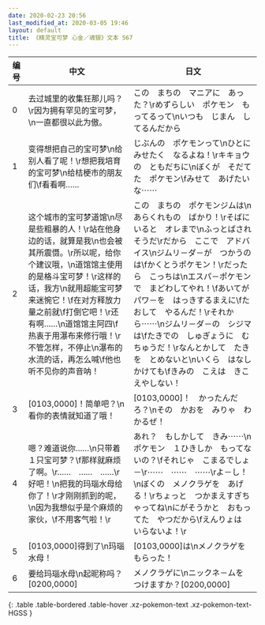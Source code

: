 ```yaml
---
date: 2020-02-23 20:56
last_modified_at: 2020-03-05 19:46
layout: default
title: 《精灵宝可梦 心金／魂银》文本 567
---
```

| 编号 | 中文 | 日文 |
| ---- | ---- | ---- |
| 0 | 去过城里的收集狂那儿吗？\r因为拥有罕见的宝可梦，\n一直都很以此为傲。 | この　まちの　マニアに　あった？\rめずらしい　ポケモン　もってるって\nいつも　じまん　してるんだから |
| 1 | 变得想把自己的宝可梦\n给别人看了呢！\r想把我培育的宝可梦\n给桔梗市的朋友们\f看看啊…… | じぶんの　ポケモンって\nひとに　みせたく　なるよね！\rキキョウの　ともだちに\nぼくが　そだてた　ポケモン\fみせて　あげたいな⋯⋯ |
| 2 | 这个城市的宝可梦道馆\n尽是些粗暴的人！\r站在他身边的话，就算是我\n也会被其所震慑。\r所以呢，给你个建议哦，\n道馆馆主使用的是格斗宝可梦！\r这样的话，我方\n就用超能宝可梦来迷惋它！\f在对方释放力量之前就\f打倒它吧！\r还有啊……\n道馆馆主阿四\f热衷于用瀑布来修行哦！\r不管怎样，不停止\n瀑布的水流的话，再怎么喊\f他也听不见你的声音呐！ | この　まちの　ポケモンジムは\nあらくれもの　ばかり！\rそばに　いると　オレまで\nふっとばされそうだ\rだから　ここで　アドバイス\nジムリ－ダ－が　つかうのは\fかくとうポケモン！\rだったら　こっちは\nエスパ－ポケモンで　まどわしてやれ！\fあいてが　パワ－を　はっきするまえに\fたおして　やるんだ！\rそれから⋯⋯\nジムリ－ダ－の　シジマは\fたきでの　しゅぎょうに　むちゅうだ！\rなんとかして　たきを　とめないと\nいくら　はなしかけても\fきみの　こえは　きこえやしない！ |
| 3 | [0103,0000]！简单吧？\n看你的表情就知道了哦！ | [0103,0000]！　かったんだろ？\nその　かおを　みりゃ　わかるぜ！ |
| 4 | 嗯？难道说你……\n只带着１只宝可梦？\f那样就麻烦了啊。\r……　……　……\r好吧！\n把我的玛瑙水母给你了！\r才刚刚抓到的呢，\n因为我想似乎是个麻烦的家伙，\f不用客气啦！\r | あれ？　もしかして　きみ⋯⋯\nポケモン　１ひきしか　もってないの？\fそれじゃ　こまるでしょ－\r⋯⋯　⋯⋯　⋯⋯\rよ－し！\nぼくの　メノクラゲを　あげる！\rちょっと　つかまえすぎちゃってね\nにがそうかと　おもってた　やつだから\fえんりょは　いらないよ！\r |
| 5 | [0103,0000]得到了\n玛瑙水母！ | [0103,0000]は\nメノクラゲを　もらった！ |
| 6 | 要给玛瑙水母\n起昵称吗？[0200,0000] | メノクラゲに\nニックネ－ムを　つけますか？[0200,0000] |
{: .table .table-bordered .table-hover .xz-pokemon-text .xz-pokemon-text-HGSS }